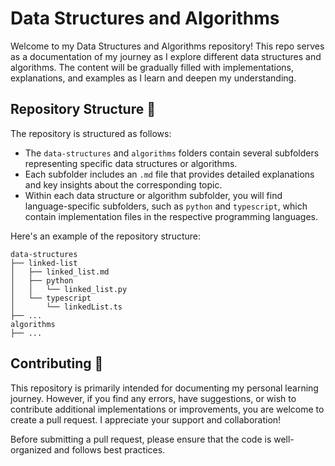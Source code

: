 # Data Structures and Algorithms

Welcome to my Data Structures and Algorithms repository! This repo serves as a documentation of my journey as I explore different data structures and algorithms. The content will be gradually filled with implementations, explanations, and examples as I learn and deepen my understanding.

## Repository Structure 📁

The repository is structured as follows:

- The `data-structures` and `algorithms` folders contain several subfolders representing specific data structures or algorithms.
- Each subfolder includes an `.md` file that provides detailed explanations and key insights about the corresponding topic.
- Within each data structure or algorithm subfolder, you will find language-specific subfolders, such as `python` and `typescript`, which contain implementation files in the respective programming languages.

Here's an example of the repository structure:

    data-structures
    ├── linked-list
    │   ├── linked_list.md
    │   ├── python
    │   │   └── linked_list.py
    │   └── typescript
    │       └── linkedList.ts
    ├── ...
    algorithms
    ├── ...

## Contributing 🤝

This repository is primarily intended for documenting my personal learning journey. However, if you find any errors, have suggestions, or wish to contribute additional implementations or improvements, you are welcome to create a pull request. I appreciate your support and collaboration!

Before submitting a pull request, please ensure that the code is well-organized and follows best practices.
